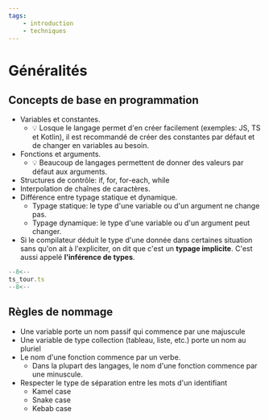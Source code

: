 ```yaml
---
tags:
    - introduction
    - techniques
---
```


# Généralités

## Concepts de base en programmation

-   Variables et constantes.
    -   💡 Losque le langage permet d'en créer facilement (exemples: JS, TS et Kotlin), il est recommandé de créer des constantes par défaut et de changer en variables au besoin.
-   Fonctions et arguments.
    -   💡 Beaucoup de langages permettent de donner des valeurs par défaut aux arguments.
-   Structures de contrôle: if, for, for-each, while
-   Interpolation de chaînes de caractères.
-   Différence entre typage statique et dynamique.
    -   Typage statique: le type d'une variable ou d'un argument ne change pas.
    -   Typage dynamique: le type d'une variable ou d'un argument peut changer.
-   Si le compilateur déduit le type d'une donnée dans certaines situation sans qu'on ait à l'expliciter, on dit que c'est un **typage implicite**. C'est aussi appelé **l'inférence de types**.

```ts title="Quick tour of TypeScript"
--8<--
ts_tour.ts
--8<--
```

## Règles de nommage

-   Une variable porte un nom passif qui commence par une majuscule
-   Une variable de type collection (tableau, liste, etc.) porte un nom au pluriel
-   Le nom d'une fonction commence par un verbe.
    -   Dans la plupart des langages, le nom d'une fonction commence par une minuscule.
-   Respecter le type de séparation entre les mots d'un identifiant
    -   Kamel case
    -   Snake case
    -   Kebab case

